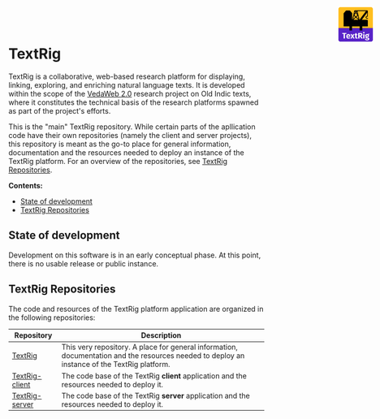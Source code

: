 <img width="72" height="72" align="right" style="position: absolute;  top: 0; right: 0; padding: 12px;" src="resources/logo.png" alt="TextRig logo"/>

# TextRig <!-- omit in toc -->

TextRig is a collaborative, web-based research platform for displaying, linking, exploring, and enriching natural language texts. It is developed within the scope of the [VedaWeb 2.0](https://vedaweb.uni-koeln.de/) research project on Old Indic texts, where it constitutes the technical basis of the research platforms spawned as part of the project's efforts.

This is the "main" TextRig repository. While certain parts of the apllication code have their own repositories (namely the client and server projects), this repository is meant as the go-to place for general information, documentation and the resources needed to deploy an instance of the TextRig platform. For an overview of the repositories, see [TextRig Repositories](#textrig-repositories).


**Contents:**

- [State of development](#state-of-development)
- [TextRig Repositories](#textrig-repositories)


## State of development

Development on this software is in an early conceptual phase. At this point, there is no usable release or public instance. 


## TextRig Repositories

The code and resources of the TextRig platform application are organized in the following repositories:

| Repository | Description |
| --- | --- |
| [TextRig](https://github.com/VedaWebProject/TextRig) | This very repository. A place for general information, documentation and the resources needed to deploy an instance of the TextRig platform. |
| [TextRig-client](https://github.com/VedaWebProject/TextRig-client) | The code base of the TextRig **client** application and the resources needed to deploy it. |
| [TextRig-server](https://github.com/VedaWebProject/TextRig-server) | The code base of the TextRig **server** application and the resources needed to deploy it. |
